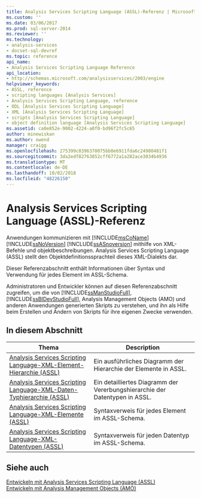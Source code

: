 ```yaml
---
title: Analysis Services Scripting Language (ASSL)-Referenz | Microsoft-Dokumentation
ms.custom: ''
ms.date: 03/06/2017
ms.prod: sql-server-2014
ms.reviewer: ''
ms.technology:
- analysis-services
- docset-sql-devref
ms.topic: reference
api_name:
- Analysis Services Scripting Language Reference
api_location:
- http://schemas.microsoft.com/analysisservices/2003/engine
helpviewer_keywords:
- ASSL, reference
- scripting languages [Analysis Services]
- Analysis Services Scripting Language, reference
- ODL [Analysis Services Scripting Language]
- XML [Analysis Services Scripting Language]
- scripts [Analysis Services Scripting Language]
- object definition language [Analysis Services Scripting Language]
ms.assetid: ca0e852e-9002-4224-a0f0-bd96f2fc5c65
author: minewiskan
ms.author: owend
manager: craigg
ms.openlocfilehash: 275399c0396370075bb0e6911fda6c24980481f1
ms.sourcegitcommit: 3da2edf82763852cff6772a1a282ace3034b4936
ms.translationtype: MT
ms.contentlocale: de-DE
ms.lasthandoff: 10/02/2018
ms.locfileid: "48226150"
---
```

# <a name="analysis-services-scripting-language-assl-reference"></a>Analysis Services Scripting Language (ASSL)-Referenz
  Anwendungen kommunizieren mit [!INCLUDE[msCoName](../../includes/msconame-md.md)] [!INCLUDE[ssNoVersion](../../includes/ssnoversion-md.md)] [!INCLUDE[ssASnoversion](../../includes/ssasnoversion-md.md)] mithilfe von XML-Befehle und objektbeschreibungen. Analysis Services Scripting Language (ASSL) stellt den Objektdefinitionssprachteil dieses XML-Dialekts dar.  
  
 Dieser Referenzabschnitt enthält Informationen über Syntax und Verwendung für jedes Element im ASSL-Schema.  
  
 Administratoren und Entwickler können auf diesen Referenzabschnitt zugreifen, um die von [!INCLUDE[ssManStudioFull](../../includes/ssmanstudiofull-md.md)], [!INCLUDE[ssBIDevStudioFull](../../includes/ssbidevstudiofull-md.md)], Analysis Management Objects (AMO) und anderen Anwendungen generierten Skripts zu verstehen, und ihn als Hilfe beim Erstellen und Ändern von Skripts für ihre eigenen Zwecke verwenden.  
  
## <a name="in-this-section"></a>In diesem Abschnitt  
  
|Thema|Description|  
|-----------|-----------------|  
|[Analysis Services Scripting Language-XML-Element-Hierarchie &#40;ASSL&#41;](analysis-services-scripting-language-xml-element-hierarchy-assl.md)|Ein ausführliches Diagramm der Hierarchie der Elemente in ASSL.|  
|[Analysis Services Scripting Language-XML-Daten-Typhierarchie &#40;ASSL&#41;](analysis-services-scripting-language-xml-data-type-hierarchy-assl.md)|Ein detailliertes Diagramm der Vererbungshierarchie der Datentypen in ASSL.|  
|[Analysis Services Scripting Language-XML-Elemente &#40;ASSL&#41;](analysis-services-scripting-language-xml-elements-assl.md)|Syntaxverweis für jedes Element im ASSL-Schema.|  
|[Analysis Services Scripting Language-XML-Datentypen &#40;ASSL&#41;](data-type/analysis-services-scripting-language-xml-data-types-assl.md)|Syntaxverweis für jeden Datentyp im ASSL-Schema.|  
  
## <a name="see-also"></a>Siehe auch  
 [Entwickeln mit Analysis Services Scripting Language &#40;ASSL&#41;](../multidimensional-models/scripting-language-assl/developing-with-analysis-services-scripting-language-assl.md)   
 [Entwickeln mit Analysis Management Objects &#40;AMO&#41;](../multidimensional-models/analysis-management-objects/developing-with-analysis-management-objects-amo.md)  
  
  
